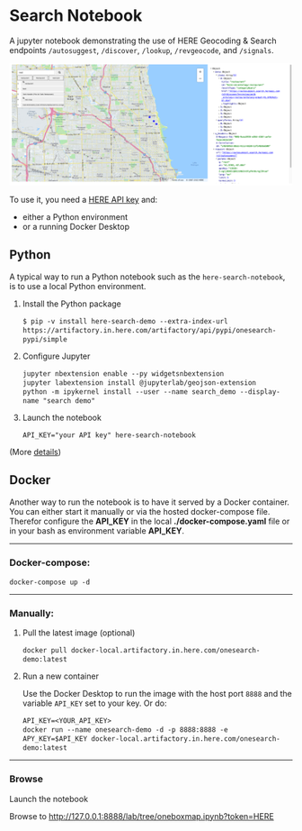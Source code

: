 # Search Notebook

A jupyter notebook demonstrating the use of HERE Geocoding & Search endpoints `/autosuggest`,  `/discover`, `/lookup`, `/revgeocode`,  and `/signals`.

![searching for restaurants](docs/screenshot.png)

To use it, you need a [HERE API key](https://developer.here.com/documentation/geocoding-search-api/dev_guide/topics/quick-start-dhc.html#get-an-api-key) and: 
- either a Python environment
- or a running Docker Desktop

## Python

A typical way to run a Python notebook such as the `here-search-notebook`, is to use a local Python environment.

1. Install the Python package

   ```
   $ pip -v install here-search-demo --extra-index-url https://artifactory.in.here.com/artifactory/api/pypi/onesearch-pypi/simple
   ```

2. Configure Jupyter

   ```
   jupyter nbextension enable --py widgetsnbextension
   jupyter labextension install @jupyterlab/geojson-extension
   python -m ipykernel install --user --name search_demo --display-name "search demo"
   ```

3. Launch the notebook

   ```
   API_KEY="your API key" here-search-notebook
   ```
   
(More [details](docs/developers.md#setup-a-notebook-python-environment))

## Docker

Another way to run the notebook is to have it served by a Docker container.  
You can either start it manually or via the hosted docker-compose file.  
Therefor configure the **API_KEY** in the local **./docker-compose.yaml** file or in your bash as environment variable **API_KEY**.

---
### Docker-compose:

```
docker-compose up -d
```
---

### Manually:

1. Pull the latest image (optional)

   ```
   docker pull docker-local.artifactory.in.here.com/onesearch-demo:latest
   ```
2. Run a new container

   Use the Docker Desktop to run the image with the host port `8888` and the variable `API_KEY` set to your key. Or do:

   ```
   API_KEY=<YOUR_API_KEY> 
   docker run --name onesearch-demo -d -p 8888:8888 -e APY_KEY=$API_KEY docker-local.artifactory.in.here.com/onesearch-demo:latest
   ```

---

### Browse

Launch the notebook

Browse to http://127.0.0.1:8888/lab/tree/oneboxmap.ipynb?token=HERE
